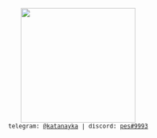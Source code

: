 <p align="center">
    <!--  Hi, I'm <a href="https://github.com/katanayka">pes</a> 👋<br> -->
    <!-- I'm 19 y.o. russian muzhik<br> -->
    <!-- Learning [Java], [Python]<br> -->
  <!-- <img src="https://github.com/katanayka/katanayka/blob/main/funny_pictures/asuka.gif" width="130"/> <br> -->
  <img src="https://i.playground.ru/p/J_GiBCQrlG6VHPuKHLyR2w.gif" width = "230"/> <br>
  <samp><sub> telegram: <a href="https://t.me/katanayka">@katanayka</a> | discord: <a href="https://discord.com">pes#9993</a> <sub></samp><br>
</p>
